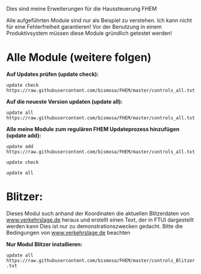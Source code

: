 Dies sind meine Erweiterungen für die Haussteuerung FHEM

Alle aufgeführten Module sind nur als Beispiel zu verstehen. Ich kann nicht für eine Fehlerfreiheit garantieren!
Vor der Benutzung in einem Produktivsystem müssen diese Module gründlich getestet werden! 

# Alle Module (weitere folgen)
<b>Auf Updates prüfen (update check):</b>

`update check https://raw.githubusercontent.com/bismosa/FHEM/master/controls_all.txt`

<b>Auf die neueste Version updaten (update all):</b>

`update all https://raw.githubusercontent.com/bismosa/FHEM/master/controls_all.txt`

<b>Alle meine Module zum regulären FHEM Updateprozess hinzufügen (update add):</b>

`update add https://raw.githubusercontent.com/bismosa/FHEM/master/controls_all.txt`

`update check`

`update all`

# Blitzer:
Dieses Modul such anhand der Koordinaten die aktuellen Blitzerdaten von www.verkehrslage.de heraus und erstellt einen Text, der in FTUI dargestellt werden kann
Dies ist nur zu demonstrationszwecken gedacht. Bitte die Bedingungen von www.verkehrslage.de beachten

<b>Nur Modul Blitzer installieren:</b>

`update all https://raw.githubusercontent.com/bismosa/FHEM/master/controls_Blitzer.txt`
